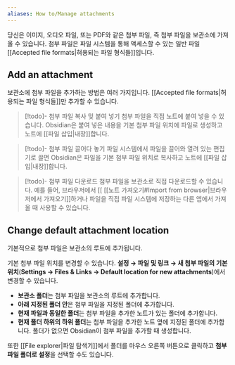 ```yaml
---
aliases: How to/Manage attachments
---
```

당신은 이미지, 오디오 파일, 또는 PDF와 같은 첨부 파일, 즉 첨부 파일을 보관소에 가져올 수 있습니다. 첨부 파일은 파일 시스템을 통해 액세스할 수 있는 일반 파일[[Accepted file formats|혀용되는 파일 형식들]]입니다.

## Add an attachment

보관소에 첨부 파일을 추가하는 방법은 여러 가지입니다. [[Accepted file formats|허용되는 파일 형식들]]만 추가할 수 있습니다.


> [!todo]- 첨부 파일 복사 및 붙여 넣기
> 첨부 파일을 직접 노트에 붙여 넣을 수 있습니다. Obsidian은 붙여 넣은 내용을 기본 첨부 파일 위치에 파일로 생성하고 노트에 [[파일 삽입|내장]]합니다.

> [!todo]- 첨부 파일 끌어다 놓기
> 파일 시스템에서 파일을 끌어와 열려 있는 편집기로 끌면 Obsidian은 파일을 기본 첨부 파일 위치로 복사하고 노트에 [[파일 삽입|내장]]합니다.

 > [!todo]- 첨부 파일 다운로드
 > 첨부 파일을 보관소로 직접 다운로드할 수 있습니다. 예를 들어, 브라우저에서 [[  [[노트 가져오기#Import from browser|브라우저에서 가져오기]]하거나 파일을 직접 파일 시스템에 저장하는 다른 엡에서 가져올 때 사용할 수 있습니다.

## Change default attachment location

기본적으로 첨부 파일은 보관소의 루트에 추가됩니다.

기본 첨부 파일 위치를 변경할 수 있습니다. **설정 → 파일 및 링크 → 새 첨부 파일의 기본 위치**(**Settings → Files & Links → Default location for new attachments**)에서 변경할 수 있습니다.

- **보관소 폴더**는 첨부 파일을 보관소의 루트에 추가합니다.
- **아래 지정된 폴더 안**은 첨부 파일을 지정된 폴더에 추가합니다.
- **현재 파일과 동일한 폴더**는 첨부 파일을 추가한 노트가 있는 폴더에 추가합니다.
- **현재 폴더 하위의 하위 폴더**는 첨부 파일을 추가한 노트 옆에 지정된 폴더에 추가합니다. 폴더가 없으면 Obsidian이 첨부 파일을 추가할 때 생성합니다.

또한 [[File explorer|파일 탐색기]]에서 폴더를 마우스 오른쪽 버튼으로 클릭하고 **첨부 파일 폴더로 설정**을 선택할 수도 있습니다.
